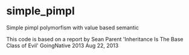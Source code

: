 # simple_pimpl
Simple pimpl polymorfism with value based semantic


This code is based on a report by Sean Parent 'Inheritance Is The Base Class of Evil'
GoingNative 2013
Aug 22, 2013
